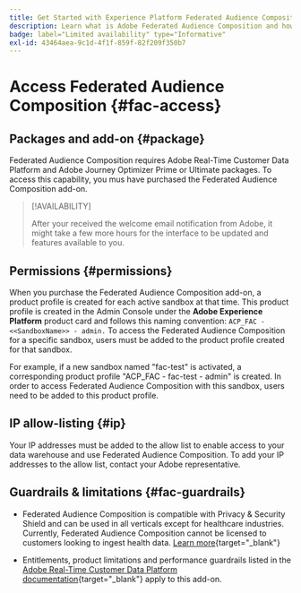 ```yaml
---
title: Get Started with Experience Platform Federated Audience Composition
description: Learn what is Adobe Federated Audience Composition and how to use it in Adobe Experience Platform
badge: label="Limited availability" type="Informative"
exl-id: 43464aea-9c1d-4f1f-859f-82f209f350b7
---
```

# Access Federated Audience Composition {#fac-access}

## Packages and add-on {#package}

Federated Audience Composition requires Adobe Real-Time Customer Data Platform and Adobe Journey Optimizer Prime or Ultimate packages. To access this capability, you mus have purchased the Federated Audience Composition add-on.

>[!AVAILABILITY]
>
>After your received the welcome email notification from Adobe, it might take a few more hours for the interface to be updated and features available to you.

## Permissions {#permissions}

When you purchase the Federated Audience Composition add-on, a product profile is created for each active sandbox at that time. This product profile is created in the Admin Console under the **Adobe Experience Platform** product card and follows this naming convention: `ACP_FAC - <<SandboxName>> - admin.` To access the Federated Audience Composition for a specific sandbox, users must be added to the product profile created for that sandbox.

For example, if a new sandbox named "fac-test" is activated, a corresponding product profile "ACP_FAC - fac-test - admin" is created. In order to access Federated Audience Composition with this sandbox, users need to be added to this product profile.

## IP allow-listing {#ip}

Your IP addresses must be added to the allow list to enable access to your data warehouse and use Federated Audience Composition. To add your IP addresses to the allow list, contact your Adobe representative.

## Guardrails & limitations {#fac-guardrails}

* Federated Audience Composition is compatible with Privacy & Security Shield and can be used in all verticals except for healthcare industries. Currently, Federated Audience Composition cannot be licensed to customers looking to ingest health data. [Learn more](https://experienceleague.adobe.com/en/docs/events/customer-data-management-voices-recordings/governance/healthcare-shield){target="_blank"}

* Entitlements, product limitations and performance guardrails listed in the [Adobe Real-Time Customer Data Platform documentation](https://experienceleague.adobe.com/en/docs/experience-platform/profile/guardrails){target="_blank"} apply to this add-on.
